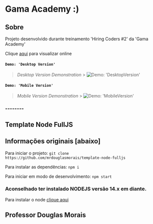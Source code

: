 # Gama Academy :)

## Sobre

Projeto desenvolvido durante treinamento 'Hiring Coders #2' da 'Gama Academy'

Clique [aqui](https://gamaacademy-2021-hiring-coders2-projeto-node-js.vercel.app/ "(target | _blank)") para visualizar online

#### `Demo: 'Desktop Version' `

> _Desktop Version Demonstration_ > ![Demo: 'DesktopVersion'](src/assets/images/demo/DesktopVersion.gif)

#### `Demo: 'Mobile Version' `

> _Mobile Version Demonstration_ > ![Demo: 'MobileVersion'](src/assets/images/demo/MobileVersion.gif)

### --------

## Template Node FullJS

## Informações originais [abaixo]

Para iniciar o projeto:
`git clone https://github.com/mrdouglasmorais/template-node-fulljs`

Para instalar as dependências:
`npm i`

Para iniciar em modo de desenvolvimento:
`npm start`

### Aconselhado ter instalado NODEJS versão 14.x em diante.

Para instalar o node [clique aqui](https://nodejs.org/en/)

## Professor Douglas Morais
